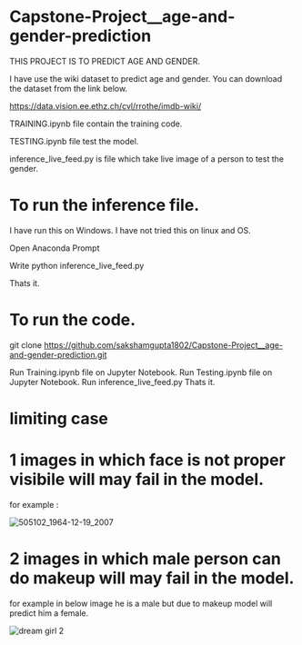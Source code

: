 # Capstone-Project__age-and-gender-prediction

THIS PROJECT IS TO PREDICT AGE AND GENDER.

I have use the wiki dataset to predict age and gender. You can download the dataset from the link below.

https://data.vision.ee.ethz.ch/cvl/rrothe/imdb-wiki/

TRAINING.ipynb file contain the training code.

TESTING.ipynb file test the model.

inference_live_feed.py  is file which  take live image of a person to test the gender.

# To run the inference file.

I have run this on Windows. I have not tried this on linux and OS.

Open Anaconda Prompt

Write python inference_live_feed.py

Thats it.

# To run the code.

git clone https://github.com/sakshamgupta1802/Capstone-Project__age-and-gender-prediction.git

Run Training.ipynb file  on Jupyter Notebook.
Run Testing.ipynb file on Jupyter Notebook.
Run inference_live_feed.py 
Thats it.


# limiting case


# 1    images in which face is not proper visibile will may fail in the model.
for example : 


![505102_1964-12-19_2007](https://user-images.githubusercontent.com/60683274/127667883-fa539e82-c5cf-431d-8720-44c1994538a6.jpg)


# 2     images in which male person can do makeup will may fail in the model.

for example in below image he is a male but due to makeup model will predict him a female.

![dream girl 2](https://user-images.githubusercontent.com/60683274/127668812-4b7ef823-2b3f-415b-97c5-6ac395bc2a9d.jpg)

